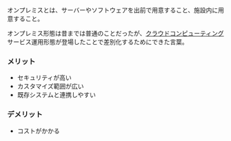  

オンプレミスとは、サーバーやソフトウェアを出前で用意すること、施設内に用意すること。

オンプレミス形態は昔までは普通のことだったが、[クラウドコンピューティング](クラウドコンピューティング.md)サービス運用形態が登場したことで差別化するためにできた言葉。

### メリット
- セキュリティが高い
- カスタマイズ範囲が広い
- 既存システムと連携しやすい

### デメリット
- コストがかかる

